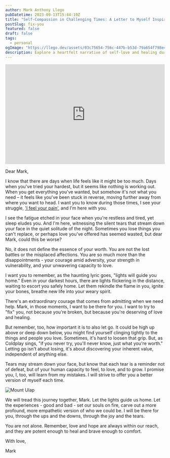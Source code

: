 ```yaml
---
author: Mark Anthony Llego
pubDatetime: 2023-09-13T15:44:19Z
title: "Self-Compassion in Challenging Times: A Letter to Myself Inspired by Coldplay's 'Fix You'"
postSlug: fix-you
featured: false
draft: false
tags:
  - personal
ogImage: "https://llego.dev/assets/03c75654-756c-447b-b53d-79a654f798e4.jpg"
description: Explore a heartfelt narrative of self-love and healing during difficult times, representing the struggles and triumphs inherent to the human experience. This personal letter, inspired by Coldplay's 'Fix You', underscores the importance of self-kindness and resilience amidst adversity.
---
```


<iframe width="100%" height="315" src="https://www.youtube.com/embed/k4V3Mo61fJM?si=vBFh74lKcfLEBFLE" title="YouTube video player" frameborder="0" allow="accelerometer; autoplay; clipboard-write; encrypted-media; gyroscope; picture-in-picture; web-share" allowfullscreen></iframe>

Dear Mark,

I know that there are days when life feels like it might be too much. Days when you've tried your hardest, but it seems like nothing is working out. When you get everything you've wanted, but somehow it's not what you need – it feels like you've been stuck in reverse, moving further away from where you want to head. I want you to know during those times, I see your struggle, ['I feel your pain'](https://llego.dev/posts/kidrock-only-god-knows-why/), and I'm here with you.

I see the fatigue etched in your face when you're restless and tired, yet sleep eludes you. And I'm here, witnessing the silent tears that stream down your face in the quiet solitude of the night. Sometimes you lose things you can't replace, or perhaps love you've offered has seemed wasted, but dear Mark, could this be worse?

No, it does not define the essence of your worth. You are not the lost battles or the misplaced affections. You are so much more than the disappointments - your courage amid adversity, your strength in vulnerability, and your unwavering capacity to love.

I want you to remember, as the haunting lyric goes, "lights will guide you home." Even in your darkest hours, there are lights flickering in the distance, waiting to escort you safely home. Let them rekindle the flame in you, ignite your bones, breathe new life into your weary spirit.

There's an extraordinary courage that comes from admitting when we need help. Mark, in those moments, I want to be there for you. I want to try to "fix" you, not because you're broken, but because you're deserving of love and healing.

But remember, too, how important it is to also let go. It could be high up above or deep down below, you might find yourself clinging tightly to the things and people you love. Sometimes, it's hard to loosen that grip. But, as Coldplay sings, "if you never try, you'll never know, just what you're worth." Letting go isn't about losing, it's about discovering your inherent value, independent of anything else.

Tears may stream down your face, but know that each tear is a reminder not of defeat, but of your human capacity to feel, to love, and to grow. I promise you, I, too, will learn from my mistakes. I will strive to offer you a better version of myself each time.

![Mount Ulap](https://llego.dev/assets/Wn97f254fsTocEgkmD9wBsw.jpg)

We will tread this journey together, Mark. Let the lights guide us home. Let the experiences - good and bad - set our souls on fire, carve out a more profound, more empathetic version of who we could be. I will be there for you, through the ups and the downs, through the joy and the tears.

You are not alone. Remember, love and hope are always within our reach, and they are potent enough to heal and brave enough to comfort.

With love,

Mark
